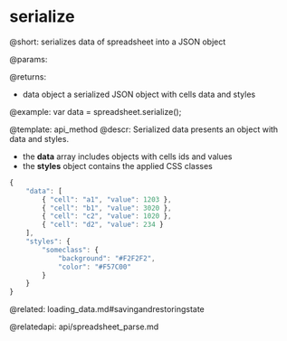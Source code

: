 serialize
=============

@short:
	serializes data of spreadsheet into a JSON object

@params:

@returns:
- data		object		a serialized JSON object with cells data and styles

@example:
var data = spreadsheet.serialize();

@template:	api_method
@descr:
Serialized data presents an object with data and styles. 

- the **data** array includes objects with cells ids and values
- the **styles** object contains the applied CSS classes 

~~~js
{
	"data": [
    	{ "cell": "a1", "value": 1203 },
		{ "cell": "b1", "value": 3020 },
		{ "cell": "c2", "value": 1020 },
		{ "cell": "d2", "value": 234 }
    ],
	"styles": {
		"someclass": {
			"background": "#F2F2F2",
			"color": "#F57C00"
		}		
	}
}
~~~

@related:
loading_data.md#savingandrestoringstate

@relatedapi:
api/spreadsheet_parse.md

